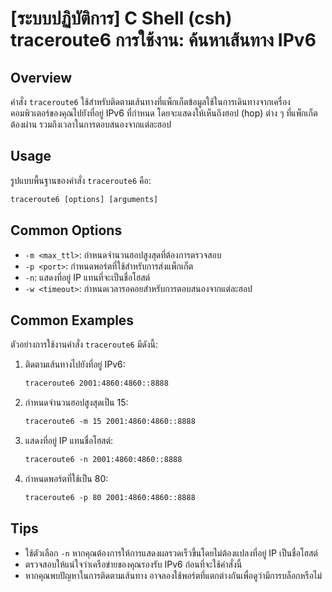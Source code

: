 # [ระบบปฏิบัติการ] C Shell (csh) traceroute6 การใช้งาน: ค้นหาเส้นทาง IPv6

## Overview
คำสั่ง `traceroute6` ใช้สำหรับติดตามเส้นทางที่แพ็กเก็ตข้อมูลใช้ในการเดินทางจากเครื่องคอมพิวเตอร์ของคุณไปยังที่อยู่ IPv6 ที่กำหนด โดยจะแสดงให้เห็นถึงฮอป (hop) ต่าง ๆ ที่แพ็กเก็ตต้องผ่าน รวมถึงเวลาในการตอบสนองจากแต่ละฮอป

## Usage
รูปแบบพื้นฐานของคำสั่ง `traceroute6` คือ:

```csh
traceroute6 [options] [arguments]
```

## Common Options
- `-m <max_ttl>`: กำหนดจำนวนฮอปสูงสุดที่ต้องการตรวจสอบ
- `-p <port>`: กำหนดพอร์ตที่ใช้สำหรับการส่งแพ็กเก็ต
- `-n`: แสดงที่อยู่ IP แทนที่จะเป็นชื่อโฮสต์
- `-w <timeout>`: กำหนดเวลารอคอยสำหรับการตอบสนองจากแต่ละฮอป

## Common Examples
ตัวอย่างการใช้งานคำสั่ง `traceroute6` มีดังนี้:

1. ติดตามเส้นทางไปยังที่อยู่ IPv6:
   ```csh
   traceroute6 2001:4860:4860::8888
   ```

2. กำหนดจำนวนฮอปสูงสุดเป็น 15:
   ```csh
   traceroute6 -m 15 2001:4860:4860::8888
   ```

3. แสดงที่อยู่ IP แทนชื่อโฮสต์:
   ```csh
   traceroute6 -n 2001:4860:4860::8888
   ```

4. กำหนดพอร์ตที่ใช้เป็น 80:
   ```csh
   traceroute6 -p 80 2001:4860:4860::8888
   ```

## Tips
- ใช้ตัวเลือก `-n` หากคุณต้องการให้การแสดงผลรวดเร็วขึ้นโดยไม่ต้องแปลงที่อยู่ IP เป็นชื่อโฮสต์
- ตรวจสอบให้แน่ใจว่าเครือข่ายของคุณรองรับ IPv6 ก่อนที่จะใช้คำสั่งนี้
- หากคุณพบปัญหาในการติดตามเส้นทาง อาจลองใช้พอร์ตที่แตกต่างกันเพื่อดูว่ามีการบล็อกหรือไม่